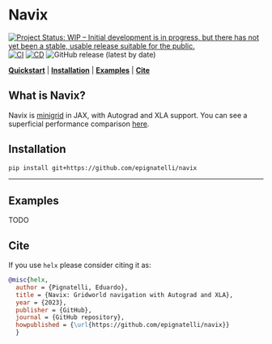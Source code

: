 # Navix

[![Project Status: WIP – Initial development is in progress, but there has not yet been a stable, usable release suitable for the public.](https://www.repostatus.org/badges/latest/wip.svg)](https://www.repostatus.org/#wip)
[![CI](https://github.com/epignatelli/navix/actions/workflows/CI.yml/badge.svg)](https://github.com/epignatelli/navix/actions/workflows/CI.yml)
[![CD](https://github.com/epignatelli/navix/actions/workflows/CD.yml/badge.svg)](https://github.com/epignatelli/navix/actions/workflows/CD.yml)
![GitHub release (latest by date)](https://img.shields.io/github/v/release/epignatelli/navix?color=%23216477&label=Release)

**[Quickstart](#what-is-navix)** | **[Installation](#installation)** | **[Examples](#examples)** | **[Cite](#cite)**

## What is Navix?
Navix is [minigrid](https://github.com/Farama-Foundation/Minigrid) in JAX, with Autograd and XLA support.
You can see a superficial performance comparison [here](docs/profiling.ipynb).


## Installation
```bash
pip install git+https://github.com/epignatelli/navix
```

---
## Examples
TODO

## Cite
If you use `helx` please consider citing it as:

```bibtex
@misc{helx,
  author = {Pignatelli, Eduardo},
  title = {Navix: Gridworld navigation with Autograd and XLA},
  year = {2023},
  publisher = {GitHub},
  journal = {GitHub repository},
  howpublished = {\url{https://github.com/epignatelli/navix}}
  }
```
